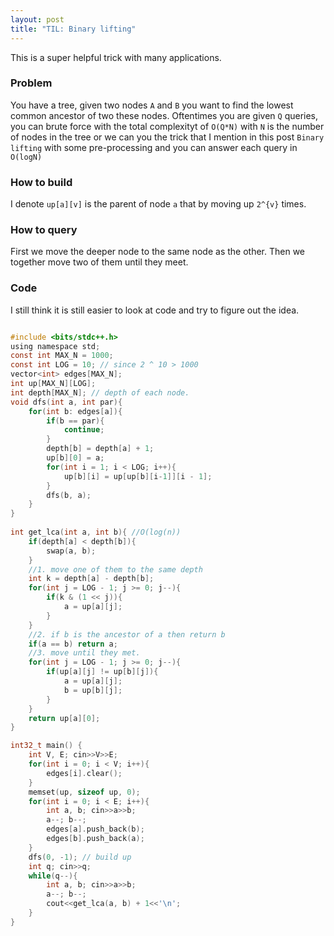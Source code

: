 ```yaml
---
layout: post
title: "TIL: Binary lifting"
---
```

This is a super helpful trick with many applications.

### Problem
You have a tree, given two nodes `A` and `B` you want to find the lowest common ancestor of two these nodes. Oftentimes you are given `Q` queries, you can brute force with the total complexityt of `O(Q*N)` with `N` is the number of nodes in the tree or we can you the trick that I mention in this post `Binary lifting` with some pre-processing and you can answer each query in `O(logN)`

### How to build
I denote `up[a][v]` is the parent of node `a` that by moving up `2^{v}` times.

### How to query
First we move the deeper node to the same node as the other. Then we together move two of them until they meet.

### Code
I still think it is still easier to look at code and try to figure out the idea.
```c

#include <bits/stdc++.h>
using namespace std;
const int MAX_N = 1000;
const int LOG = 10; // since 2 ^ 10 > 1000
vector<int> edges[MAX_N];
int up[MAX_N][LOG];
int depth[MAX_N]; // depth of each node.
void dfs(int a, int par){
    for(int b: edges[a]){
        if(b == par){
            continue;
        }
        depth[b] = depth[a] + 1;
        up[b][0] = a;
        for(int i = 1; i < LOG; i++){
            up[b][i] = up[up[b][i-1]][i - 1];
        }
        dfs(b, a);
    }
}
 
int get_lca(int a, int b){ //O(log(n))
    if(depth[a] < depth[b]){
        swap(a, b);
    }
    //1. move one of them to the same depth
    int k = depth[a] - depth[b];
    for(int j = LOG - 1; j >= 0; j--){
        if(k & (1 << j)){
            a = up[a][j];
        }
    }
    //2. if b is the ancestor of a then return b
    if(a == b) return a;
    //3. move until they met.
    for(int j = LOG - 1; j >= 0; j--){
        if(up[a][j] != up[b][j]){
            a = up[a][j];
            b = up[b][j];
        }
    }
    return up[a][0];
}

int32_t main() {
    int V, E; cin>>V>>E;
    for(int i = 0; i < V; i++){
        edges[i].clear();
    }
    memset(up, sizeof up, 0);
    for(int i = 0; i < E; i++){
        int a, b; cin>>a>>b;
        a--; b--;
        edges[a].push_back(b);
        edges[b].push_back(a);
    }
    dfs(0, -1); // build up
    int q; cin>>q;
    while(q--){
        int a, b; cin>>a>>b;
        a--; b--;
        cout<<get_lca(a, b) + 1<<'\n';
    }    
}
```
